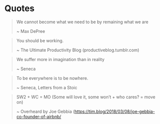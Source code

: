 # Quotes

> We cannot become what we need to be by remaining what we are
>
> ~ Max DePree

> You should be working.
> 
> ~ The Ultimate Productivity Blog (productiveblog.tumblr.com)

> We suffer more in imagination than in reality
>
> ~ Seneca

> To be everywhere is to be nowhere.
>
> ~ Seneca, Letters from a Stoic

> SW2 + WC = MO (Some will love it, some won’t + who cares? = move on)
>
> ~ Overheard by Joe Gebbia (https://tim.blog/2018/03/08/joe-gebbia-co-founder-of-airbnb/

